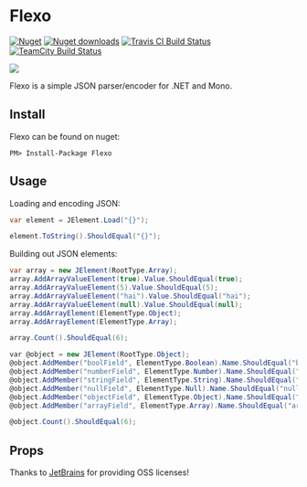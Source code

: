 Flexo
=============

[![Nuget](http://img.shields.io/nuget/v/Flexo.svg?style=flat)](http://www.nuget.org/packages/Flexo/) [![Nuget downloads](http://img.shields.io/nuget/dt/Flexo.svg?style=flat)](http://www.nuget.org/packages/Flexo/) [![Travis CI Build Status](http://img.shields.io/travis/mikeobrien/Flexo.svg?style=flat&label=Travis%20CI)](https://travis-ci.org/mikeobrien/Flexo) [![TeamCity Build Status](https://img.shields.io/teamcity/http/build.mikeobrien.net/s/Flexo.svg?style=flat&label=TeamCity)](http://build.mikeobrien.net/viewType.html?buildTypeId=Flexo&guest=1)

<img src="https://raw.github.com/mikeobrien/Flexo/master/misc/logo.png"/> 

Flexo is a simple JSON parser/encoder for .NET and Mono.

Install
------------

Flexo can be found on nuget:

    PM> Install-Package Flexo

Usage
------------

Loading and encoding JSON:

```csharp
var element = JElement.Load("{}");

element.ToString().ShouldEqual("{}");
```

Building out JSON elements:

```csharp
var array = new JElement(RootType.Array);
array.AddArrayValueElement(true).Value.ShouldEqual(true);
array.AddArrayValueElement(5).Value.ShouldEqual(5);
array.AddArrayValueElement("hai").Value.ShouldEqual("hai");
array.AddArrayValueElement(null).Value.ShouldEqual(null);
array.AddArrayElement(ElementType.Object);
array.AddArrayElement(ElementType.Array);

array.Count().ShouldEqual(6);

var @object = new JElement(RootType.Object);
@object.AddMember("boolField", ElementType.Boolean).Name.ShouldEqual("boolField");
@object.AddMember("numberField", ElementType.Number).Name.ShouldEqual("boolField");
@object.AddMember("stringField", ElementType.String).Name.ShouldEqual("stringField");
@object.AddMember("nullField", ElementType.Null).Name.ShouldEqual("nullField");
@object.AddMember("objectField", ElementType.Object).Name.ShouldEqual("objectField");
@object.AddMember("arrayField", ElementType.Array).Name.ShouldEqual("arrayField");

@object.Count().ShouldEqual(6);
```

Props
------------

Thanks to [JetBrains](http://www.jetbrains.com/) for providing OSS licenses! 